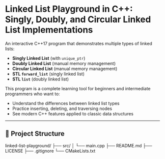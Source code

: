 # Linked List Playground in C++: Singly, Doubly, and Circular Linked List Implementations

An interactive C++17 program that demonstrates multiple types of linked lists:

- **Singly Linked List** (with `unique_ptr`)
- **Doubly Linked List** (manual memory management)
- **Circular Linked List** (manual memory management)
- **STL `forward_list`** (singly linked list)
- **STL `list`** (doubly linked list)

This program is a complete learning tool for beginners and intermediate programmers who want to:
- Understand the differences between linked list types
- Practice inserting, deleting, and traversing nodes
- See modern C++ features applied to classic data structures

---

## 📂 Project Structure
linked-list-playground/
├── src/
│ └── main.cpp
├── README.md
├── LICENSE
├── .gitignore
└── CMakeLists.txt


